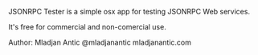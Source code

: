 JSONRPC Tester is a simple osx app for testing JSONRPC Web services.

It's free for commercial and non-comercial use.

Author: 
Mladjan Antic
@mladjanantic
mladjanantic.com